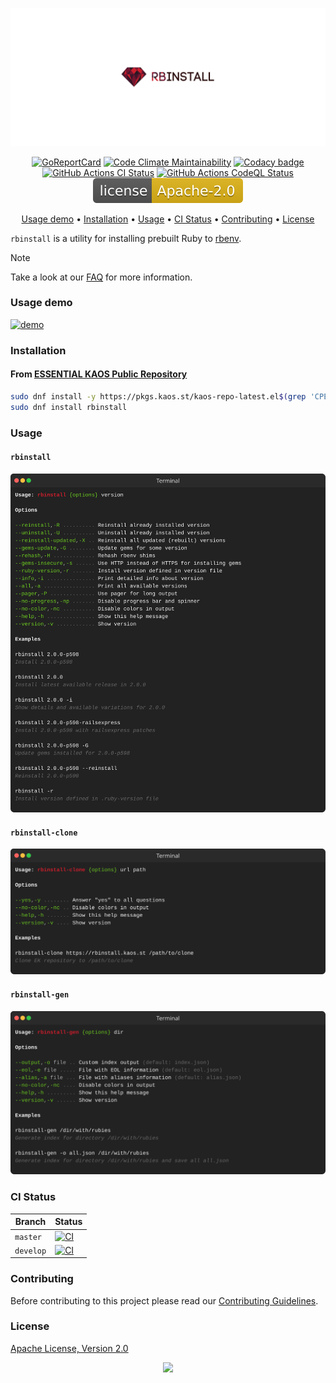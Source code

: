 <p align="center"><a href="#readme"><img src=".github/images/card.svg"/></a></p>

<p align="center">
  <a href="https://kaos.sh/r/rbinstall"><img src="https://kaos.sh/r/rbinstall.svg" alt="GoReportCard" /></a>
  <a href="https://kaos.sh/l/rbinstall"><img src="https://kaos.sh/l/5680ef76d53ea9526739.svg" alt="Code Climate Maintainability" /></a>
  <a href="https://kaos.sh/y/ek"><img src="https://kaos.sh/y/3a20b5e6b6364d7ba936fb42fd5729ed.svg" alt="Codacy badge" /></a>
  <a href="https://kaos.sh/w/rbinstall/ci"><img src="https://kaos.sh/w/rbinstall/ci-push.svg" alt="GitHub Actions CI Status" /></a>
  <a href="https://kaos.sh/w/rbinstall/codeql"><img src="https://kaos.sh/w/rbinstall/codeql.svg" alt="GitHub Actions CodeQL Status" /></a>
  <a href="#license"><img src=".github/images/license.svg"/></a>
</p>

<p align="center">
  <a href="#usage-demo">Usage demo</a> • <a href="#installation">Installation</a> • <a href="#usage">Usage</a> • <a href="#ci-status">CI Status</a> • <a href="#contributing">Contributing</a> • <a href="#license">License</a>
</p>

`rbinstall` is a utility for installing prebuilt Ruby to [rbenv](https://github.com/rbenv/rbenv).

> [!NOTE]
> Take a look at our [FAQ](https://kaos.sh/rbinstall/w/FAQ) for more information.

### Usage demo

[![demo](https://gh.kaos.st/rbinstall-300.gif)](#usage-demo)

### Installation

#### From [ESSENTIAL KAOS Public Repository](https://kaos.sh/kaos-repo)

```bash
sudo dnf install -y https://pkgs.kaos.st/kaos-repo-latest.el$(grep 'CPE_NAME' /etc/os-release | tr -d '"' | cut -d':' -f5).noarch.rpm
sudo dnf install rbinstall
```

### Usage

#### `rbinstall`

<p align="center"><img src=".github/images/rbinstall-usage.svg"/></p>

#### `rbinstall-clone`

<p align="center"><img src=".github/images/rbinstall-clone-usage.svg"/></p>

#### `rbinstall-gen`

<p align="center"><img src=".github/images/rbinstall-gen-usage.svg"/></p>

### CI Status

| Branch | Status |
|--------|--------|
| `master` | [![CI](https://kaos.sh/w/rbinstall/ci-push.svg?branch=master)](https://kaos.sh/w/rbinstall/ci-push?query=branch:master) |
| `develop` | [![CI](https://kaos.sh/w/rbinstall/ci-push.svg?branch=develop)](https://kaos.sh/w/rbinstall/ci-push?query=branch:develop) |

### Contributing

Before contributing to this project please read our [Contributing Guidelines](https://github.com/essentialkaos/contributing-guidelines#contributing-guidelines).

### License

[Apache License, Version 2.0](https://www.apache.org/licenses/LICENSE-2.0)

<p align="center"><a href="https://essentialkaos.com"><img src="https://gh.kaos.st/ekgh.svg"/></a></p>
